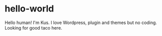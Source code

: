 # hello-world
Hello human!
I'm Kus. I love Wordpress, plugin and themes but no coding. Looking for good taco here.
